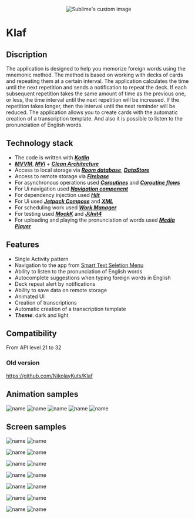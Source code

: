 <p align="center">
  <img src="https://github.com/NikolayKuts/Klaf_kt/blob/develop/preview/Klaf_icon_128px.png?raw=true" alt="Sublime's custom image"/>
</p>

# Klaf

## Discription

The application is designed to help you memorize foreign words using the mnemonic method. The method is based on working with decks of cards and repeating them at a certain interval.
The application calculates the time until the next repetition and sends a notification to repeat the deck. If each subsequent repetition takes the same amount of time as the previous one, or less, the time interval until the next repetition will be increased. If the repetition takes longer, then the interval until the next reminder will be reduced.
The application allows you to create cards with the automatic creation of a transcription template. And also it is possible to listen to the pronunciation of English words.


## Technology stack
* The code is written with [_**Kotlin**_](https://kotlinlang.org/)
* [_**MVVM**_](https://en.wikipedia.org/wiki/Model%E2%80%93view%E2%80%93viewmodel), [_**MVI**_](https://en.wikipedia.org/wiki/Model%E2%80%93view%E2%80%93presenter) + [_**Clean Architecture**_](https://blog.cleancoder.com/uncle-bob/2012/08/13/the-clean-architecture.html)
* Access to local storage via [_**Room database**_](https://developer.android.com/jetpack/androidx/releases/room?gclid=Cj0KCQiA4aacBhCUARIsAI55maHsI2AXFdILFEuxiZANnj4osoCdiKzs8wbbReVJ94HUD4Mo_CS3k-UaAlj1EALw_wcB&gclsrc=aw.ds), [_**DataStore**_](https://developer.android.com/topic/libraries/architecture/datastore?gclid=Cj0KCQiA4aacBhCUARIsAI55maF8MzhHpnejUNKEjuWnHm3UNt1YOdiCIfE2Xe_yn37gLw7Ap5rV5r0aAjLfEALw_wcB&gclsrc=aw.ds)
* Access to remote storage via [_**Firebase**_](https://firebase.google.com/)
* For asynchronous operations used [_**Coroutines**_](https://kotlinlang.org/docs/coroutines-overview.html) and [_**Coroutine flows**_](https://developer.android.com/kotlin/flow)
* For Ui navigation used [_**Navigation component**_](https://developer.android.com/guide/navigation?gclid=Cj0KCQiA4aacBhCUARIsAI55maG6BEZpROClIXY-7nAHZaGsZe5It8jIBKkVyNfObruJf3uzhwVOVTwaAhXsEALw_wcB&gclsrc=aw.ds)
* For dependency injection used [_**Hilt**_](https://dagger.dev/hilt/)
* For Ui used [_**Jetpack Compose**_](https://developer.android.com/jetpack/compose?gclid=Cj0KCQiA4aacBhCUARIsAI55maGeOQkxRqFdEewf0v20hNqbvNWxj42X_bppURJRlGg6UtpjDgiM0JgaAoiVEALw_wcB&gclsrc=aw.ds) and [_**XML**_](https://developer.android.com/develop/ui/views/layout/declaring-layout)
* For scheduling work used [_**Work Manager**_](https://developer.android.com/topic/libraries/architecture/workmanager?gclid=Cj0KCQiA4aacBhCUARIsAI55maFaZUX1X7MJBVufx-d4U0v-21CXkeivW3igzDQe5cXozmLN4wKd60MaAh_QEALw_wcB&gclsrc=aw.ds)
* For testing used [_**MockK**_](https://mockk.io/) and [_**JUnit4**_](https://junit.org/junit4/)
* For uploading and playing the pronunciation of words used [_**Media Player**_](https://developer.android.com/reference/android/media/MediaPlayer)

## Features
* Single Activity pattern
* Navigation to the app from [Smart Text Seletion Menu](https://developer.android.com/about/versions/marshmallow/android-6.0-changes.html?hl=ru#behavior-text-selection)
* Ability to listen to the pronunciation of English words
* Autocomplete suggestions when typing foreign words in English
* Deck repeat alert by notifications
* Ability to save data on remote storage
* Animated UI
* Creation of transcriptions
* Automatic creation of a transcription template
* _**Theme**_: dark and light

## Compatibility
From API level 21 to 32

### Old version
https://github.com/NikolayKuts/Klaf

## Animation samples
![name](https://github.com/NikolayKuts/Klaf_kt/blob/develop/preview/deck_list_screen_animation.gif)
![name](https://github.com/NikolayKuts/Klaf_kt/blob/develop/preview/deck_repetition_screen_animation.gif)
![name](https://github.com/NikolayKuts/Klaf_kt/blob/develop/preview/deck_list_item_animation_dark_them.gif)
![name](https://github.com/NikolayKuts/Klaf_kt/blob/develop/preview/card_transferring_fragment_buttons_animation_dark_theme.gif)
![name](https://github.com/NikolayKuts/Klaf_kt/blob/develop/preview/autocomplete.gif)

## Screen samples
![name](https://github.com/NikolayKuts/Klaf_kt/blob/develop/preview/deck_list_screen_dark_theme.png)
![name](https://github.com/NikolayKuts/Klaf_kt/blob/develop/preview/deck_list_screen_light_theme.png)

![name](https://github.com/NikolayKuts/Klaf_kt/blob/develop/preview/deck_navigation_dialog_light_theme.png)
![name](https://github.com/NikolayKuts/Klaf_kt/blob/develop/preview/deck_navigation_dialog_dark_theme.png)

![name](https://github.com/NikolayKuts/Klaf_kt/blob/develop/preview/deck_repetition_screen_dark_theme.png)
![name](https://github.com/NikolayKuts/Klaf_kt/blob/develop/preview/deck_repetition_screen_light_theme.png)

![name](https://github.com/NikolayKuts/Klaf_kt/blob/develop/preview/card_addition_screen_light_theme.png)
![name](https://github.com/NikolayKuts/Klaf_kt/blob/develop/preview/card_editing_screen_dark_theme.png)

![name](https://github.com/NikolayKuts/Klaf_kt/blob/develop/preview/deck_deleting_dialog_dark_theme.png)
![name](https://github.com/NikolayKuts/Klaf_kt/blob/develop/preview/deck_creating_dialog_light_theme.png)

![name](https://github.com/NikolayKuts/Klaf_kt/blob/develop/preview/success_mark_indication_light_theme.jpg)
![name](https://github.com/NikolayKuts/Klaf_kt/blob/develop/preview/success_mark_indication_dark_theme.jpg)

![name](https://github.com/NikolayKuts/Klaf_kt/blob/develop/preview/card_transferring_fragment_dark_theme.JPEG)
![name](https://github.com/NikolayKuts/Klaf_kt/blob/develop/preview/deck_choosing_dialog_light_theme.JPEG)


